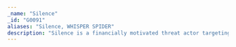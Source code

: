 ```yaml
---
_name: "Silence"
_id: "G0091"
aliases: "Silence, WHISPER SPIDER"
description: "Silence is a financially motivated threat actor targeting financial institutions in different countries. The group was first seen in June 2016. Their main targets reside in Russia, Ukraine, Belarus, Azerbaijan, Poland and Kazakhstan. They compromised various banking systems, including the Russian Central Bank's Automated Workstation Client, ATMs, and card processing. "
---
```

